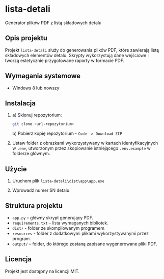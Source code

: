# lista-detali
Generator plików PDF z listą składowych detalu

## Opis projektu
Projekt `lista-detali` służy do generowania plików PDF, które zawierają listę składowych elementów detalu. Skrypty wykorzystują dane wejściowe i tworzą estetycznie przygotowane raporty w formacie PDF.

## Wymagania systemowe
- Windows 8 lub nowszy

## Instalacja

1. a) Sklonuj repozytorium:
    ```bash
    git clone <url-repozytorium>
    ```
    b) Pobierz kopię repozytorium - `Code -> Download ZIP`


2. Ustaw folder z obrazkami wykorzystywany w kartach identyfikacyjnych w `.env`, utworzonym przez skopiowanie istniejącego `.env.example` w folderze głównym.

## Użycie

1. Uruchom plik `lista-detali\dist\app\app.exe`

2. Wprowadź numer SN detalu.

## Struktura projektu

- `app.py` – główny skrypt generujący PDF.
- `requirements.txt` – lista wymaganych bibliotek.
- `dist/` - folder ze skompilowanym programem.
- `resources` - folder z dodatkowymi plikami wykorzystywanymi przez program.
- `output/` – folder, do którego zostaną zapisane wygenerowane pliki PDF.


## Licencja

Projekt jest dostępny na licencji MIT.

